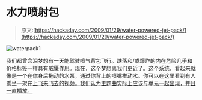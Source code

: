 # 水力喷射包

> 原文:[https://hackaday.com/2009/01/29/water-powered-jet-pack/](https://hackaday.com/2009/01/29/water-powered-jet-pack/)

![waterpack1](../Images/11b628624a773ac9669083473cfec173.png "waterpack1")

我们都曾含泪梦想有一天能驾驶喷气背包飞行。跌落和/或爆炸的内在危险几乎和价格标签一样具有威慑作用。现在，这个梦想离我们更近了。这个系统，看起来就像是一个在你身后拖动的水泵，通过你背上的喷嘴推动水。你可以在这里看到有人乘坐一架在[上飞来飞去的视频。我们认为主题曲实际上应该与单元一起出现，并且一直播放。](http://www.break.com/index/amazing-new-water-powered-jet-pack.html)